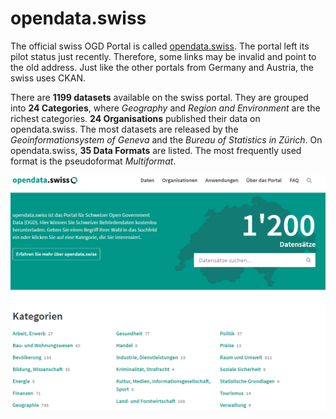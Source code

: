 # opendata.swiss

The official swiss OGD Portal is called [opendata.swiss](https://opendata.swiss/de/). The portal left its pilot status just recently. Therefore, some links may be invalid and point to the old address. Just like the other portals from Germany and Austria, the swiss uses CKAN.

There are **1199 datasets** available on the swiss portal. They are grouped into **24 Categories**, where *Geography* and *Region and Environment* are the richest categories. **24 Organisations** published their data on opendata.swiss. The most datasets are released by the *Geoinformationsystem of Geneva* and the *Bureau of Statistics in Zürich*. On opendata.swiss, **35 Data Formats** are listed. The most frequently used format is the pseudoformat *Multiformat*.

![alt text](https://github.com/medman506/opendata-info/raw/master/Switzerland/pictures/opendata_swiss.PNG "opendata.swiss")
